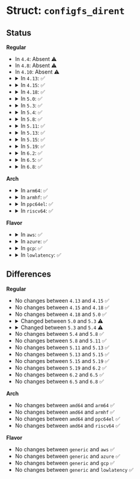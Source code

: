 # Struct: <code>configfs_dirent</code>

## Status
<b>Regular</b>
<ul>
<li>
In <code>4.4</code>: Absent ⚠️
</li>
<li>
In <code>4.8</code>: Absent ⚠️
</li>
<li>
In <code>4.10</code>: Absent ⚠️
</li>
<li>
<details>
<summary>In <code>4.13</code>: ✅</summary>

```c
struct configfs_dirent {
    atomic_t s_count;
    int s_dependent_count;
    struct list_head s_sibling;
    struct list_head s_children;
    struct list_head s_links;
    void *s_element;
    int s_type;
    umode_t s_mode;
    struct dentry *s_dentry;
    struct iattr *s_iattr;
};
```
</details>
</li>
<li>
<details>
<summary>In <code>4.15</code>: ✅</summary>

```c
struct configfs_dirent {
    atomic_t s_count;
    int s_dependent_count;
    struct list_head s_sibling;
    struct list_head s_children;
    struct list_head s_links;
    void *s_element;
    int s_type;
    umode_t s_mode;
    struct dentry *s_dentry;
    struct iattr *s_iattr;
};
```
</details>
</li>
<li>
<details>
<summary>In <code>4.18</code>: ✅</summary>

```c
struct configfs_dirent {
    atomic_t s_count;
    int s_dependent_count;
    struct list_head s_sibling;
    struct list_head s_children;
    struct list_head s_links;
    void *s_element;
    int s_type;
    umode_t s_mode;
    struct dentry *s_dentry;
    struct iattr *s_iattr;
};
```
</details>
</li>
<li>
<details>
<summary>In <code>5.0</code>: ✅</summary>

```c
struct configfs_dirent {
    atomic_t s_count;
    int s_dependent_count;
    struct list_head s_sibling;
    struct list_head s_children;
    struct list_head s_links;
    void *s_element;
    int s_type;
    umode_t s_mode;
    struct dentry *s_dentry;
    struct iattr *s_iattr;
};
```
</details>
</li>
<li>
<details>
<summary>In <code>5.3</code>: ✅</summary>

```c
struct configfs_dirent {
    atomic_t s_count;
    int s_dependent_count;
    struct list_head s_sibling;
    struct list_head s_children;
    struct list_head s_links;
    void *s_element;
    int s_type;
    umode_t s_mode;
    struct dentry *s_dentry;
    struct iattr *s_iattr;
    struct configfs_fragment *s_frag;
};
```
</details>
</li>
<li>
<details>
<summary>In <code>5.4</code>: ✅</summary>

```c
struct configfs_dirent {
    atomic_t s_count;
    int s_dependent_count;
    struct list_head s_sibling;
    struct list_head s_children;
    int s_links;
    void *s_element;
    int s_type;
    umode_t s_mode;
    struct dentry *s_dentry;
    struct iattr *s_iattr;
    struct configfs_fragment *s_frag;
};
```
</details>
</li>
<li>
<details>
<summary>In <code>5.8</code>: ✅</summary>

```c
struct configfs_dirent {
    atomic_t s_count;
    int s_dependent_count;
    struct list_head s_sibling;
    struct list_head s_children;
    int s_links;
    void *s_element;
    int s_type;
    umode_t s_mode;
    struct dentry *s_dentry;
    struct iattr *s_iattr;
    struct configfs_fragment *s_frag;
};
```
</details>
</li>
<li>
<details>
<summary>In <code>5.11</code>: ✅</summary>

```c
struct configfs_dirent {
    atomic_t s_count;
    int s_dependent_count;
    struct list_head s_sibling;
    struct list_head s_children;
    int s_links;
    void *s_element;
    int s_type;
    umode_t s_mode;
    struct dentry *s_dentry;
    struct iattr *s_iattr;
    struct configfs_fragment *s_frag;
};
```
</details>
</li>
<li>
<details>
<summary>In <code>5.13</code>: ✅</summary>

```c
struct configfs_dirent {
    atomic_t s_count;
    int s_dependent_count;
    struct list_head s_sibling;
    struct list_head s_children;
    int s_links;
    void *s_element;
    int s_type;
    umode_t s_mode;
    struct dentry *s_dentry;
    struct iattr *s_iattr;
    struct configfs_fragment *s_frag;
};
```
</details>
</li>
<li>
<details>
<summary>In <code>5.15</code>: ✅</summary>

```c
struct configfs_dirent {
    atomic_t s_count;
    int s_dependent_count;
    struct list_head s_sibling;
    struct list_head s_children;
    int s_links;
    void *s_element;
    int s_type;
    umode_t s_mode;
    struct dentry *s_dentry;
    struct iattr *s_iattr;
    struct configfs_fragment *s_frag;
};
```
</details>
</li>
<li>
<details>
<summary>In <code>5.19</code>: ✅</summary>

```c
struct configfs_dirent {
    atomic_t s_count;
    int s_dependent_count;
    struct list_head s_sibling;
    struct list_head s_children;
    int s_links;
    void *s_element;
    int s_type;
    umode_t s_mode;
    struct dentry *s_dentry;
    struct iattr *s_iattr;
    struct configfs_fragment *s_frag;
};
```
</details>
</li>
<li>
<details>
<summary>In <code>6.2</code>: ✅</summary>

```c
struct configfs_dirent {
    atomic_t s_count;
    int s_dependent_count;
    struct list_head s_sibling;
    struct list_head s_children;
    int s_links;
    void *s_element;
    int s_type;
    umode_t s_mode;
    struct dentry *s_dentry;
    struct iattr *s_iattr;
    struct configfs_fragment *s_frag;
};
```
</details>
</li>
<li>
<details>
<summary>In <code>6.5</code>: ✅</summary>

```c
struct configfs_dirent {
    atomic_t s_count;
    int s_dependent_count;
    struct list_head s_sibling;
    struct list_head s_children;
    int s_links;
    void *s_element;
    int s_type;
    umode_t s_mode;
    struct dentry *s_dentry;
    struct iattr *s_iattr;
    struct configfs_fragment *s_frag;
};
```
</details>
</li>
<li>
<details>
<summary>In <code>6.8</code>: ✅</summary>

```c
struct configfs_dirent {
    atomic_t s_count;
    int s_dependent_count;
    struct list_head s_sibling;
    struct list_head s_children;
    int s_links;
    void *s_element;
    int s_type;
    umode_t s_mode;
    struct dentry *s_dentry;
    struct iattr *s_iattr;
    struct configfs_fragment *s_frag;
};
```
</details>
</li>
</ul>
<b>Arch</b>
<ul>
<li>
<details>
<summary>In <code>arm64</code>: ✅</summary>

```c
struct configfs_dirent {
    atomic_t s_count;
    int s_dependent_count;
    struct list_head s_sibling;
    struct list_head s_children;
    int s_links;
    void *s_element;
    int s_type;
    umode_t s_mode;
    struct dentry *s_dentry;
    struct iattr *s_iattr;
    struct configfs_fragment *s_frag;
};
```
</details>
</li>
<li>
<details>
<summary>In <code>armhf</code>: ✅</summary>

```c
struct configfs_dirent {
    atomic_t s_count;
    int s_dependent_count;
    struct list_head s_sibling;
    struct list_head s_children;
    int s_links;
    void *s_element;
    int s_type;
    umode_t s_mode;
    struct dentry *s_dentry;
    struct iattr *s_iattr;
    struct configfs_fragment *s_frag;
};
```
</details>
</li>
<li>
<details>
<summary>In <code>ppc64el</code>: ✅</summary>

```c
struct configfs_dirent {
    atomic_t s_count;
    int s_dependent_count;
    struct list_head s_sibling;
    struct list_head s_children;
    int s_links;
    void *s_element;
    int s_type;
    umode_t s_mode;
    struct dentry *s_dentry;
    struct iattr *s_iattr;
    struct configfs_fragment *s_frag;
};
```
</details>
</li>
<li>
<details>
<summary>In <code>riscv64</code>: ✅</summary>

```c
struct configfs_dirent {
    atomic_t s_count;
    int s_dependent_count;
    struct list_head s_sibling;
    struct list_head s_children;
    int s_links;
    void *s_element;
    int s_type;
    umode_t s_mode;
    struct dentry *s_dentry;
    struct iattr *s_iattr;
    struct configfs_fragment *s_frag;
};
```
</details>
</li>
</ul>
<b>Flavor</b>
<ul>
<li>
<details>
<summary>In <code>aws</code>: ✅</summary>

```c
struct configfs_dirent {
    atomic_t s_count;
    int s_dependent_count;
    struct list_head s_sibling;
    struct list_head s_children;
    int s_links;
    void *s_element;
    int s_type;
    umode_t s_mode;
    struct dentry *s_dentry;
    struct iattr *s_iattr;
    struct configfs_fragment *s_frag;
};
```
</details>
</li>
<li>
<details>
<summary>In <code>azure</code>: ✅</summary>

```c
struct configfs_dirent {
    atomic_t s_count;
    int s_dependent_count;
    struct list_head s_sibling;
    struct list_head s_children;
    int s_links;
    void *s_element;
    int s_type;
    umode_t s_mode;
    struct dentry *s_dentry;
    struct iattr *s_iattr;
    struct configfs_fragment *s_frag;
};
```
</details>
</li>
<li>
<details>
<summary>In <code>gcp</code>: ✅</summary>

```c
struct configfs_dirent {
    atomic_t s_count;
    int s_dependent_count;
    struct list_head s_sibling;
    struct list_head s_children;
    int s_links;
    void *s_element;
    int s_type;
    umode_t s_mode;
    struct dentry *s_dentry;
    struct iattr *s_iattr;
    struct configfs_fragment *s_frag;
};
```
</details>
</li>
<li>
<details>
<summary>In <code>lowlatency</code>: ✅</summary>

```c
struct configfs_dirent {
    atomic_t s_count;
    int s_dependent_count;
    struct list_head s_sibling;
    struct list_head s_children;
    int s_links;
    void *s_element;
    int s_type;
    umode_t s_mode;
    struct dentry *s_dentry;
    struct iattr *s_iattr;
    struct configfs_fragment *s_frag;
};
```
</details>
</li>
</ul>

## Differences
<b>Regular</b>
<ul>
<li>
No changes between <code>4.13</code> and <code>4.15</code> ✅
</li>
<li>
No changes between <code>4.15</code> and <code>4.18</code> ✅
</li>
<li>
No changes between <code>4.18</code> and <code>5.0</code> ✅
</li>
<li>
<details>
<summary>Changed between <code>5.0</code> and <code>5.3</code> ⚠️</summary>
<ul>
<li>
<b>Field added. </b>
<code>struct configfs_fragment *s_frag</code>
</li>
</ul>
</details>
</li>
<li>
<details>
<summary>Changed between <code>5.3</code> and <code>5.4</code> ⚠️</summary>
<ul>
<li>
<b>Field type changed. </b>
<code>struct list_head s_links</code> ➡️ <code>int s_links</code>
</li>
</ul>
</details>
</li>
<li>
No changes between <code>5.4</code> and <code>5.8</code> ✅
</li>
<li>
No changes between <code>5.8</code> and <code>5.11</code> ✅
</li>
<li>
No changes between <code>5.11</code> and <code>5.13</code> ✅
</li>
<li>
No changes between <code>5.13</code> and <code>5.15</code> ✅
</li>
<li>
No changes between <code>5.15</code> and <code>5.19</code> ✅
</li>
<li>
No changes between <code>5.19</code> and <code>6.2</code> ✅
</li>
<li>
No changes between <code>6.2</code> and <code>6.5</code> ✅
</li>
<li>
No changes between <code>6.5</code> and <code>6.8</code> ✅
</li>
</ul>
<b>Arch</b>
<ul>
<li>
No changes between <code>amd64</code> and <code>arm64</code> ✅
</li>
<li>
No changes between <code>amd64</code> and <code>armhf</code> ✅
</li>
<li>
No changes between <code>amd64</code> and <code>ppc64el</code> ✅
</li>
<li>
No changes between <code>amd64</code> and <code>riscv64</code> ✅
</li>
</ul>
<b>Flavor</b>
<ul>
<li>
No changes between <code>generic</code> and <code>aws</code> ✅
</li>
<li>
No changes between <code>generic</code> and <code>azure</code> ✅
</li>
<li>
No changes between <code>generic</code> and <code>gcp</code> ✅
</li>
<li>
No changes between <code>generic</code> and <code>lowlatency</code> ✅
</li>
</ul>
